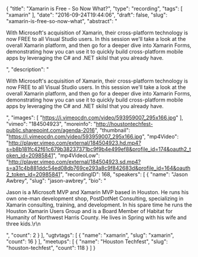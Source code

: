 {
  "title": "Xamarin is Free - So Now What?",
  "type": "recording",
  "tags": [
    "xamarin"
  ],
  "date": "2016-09-24T19:44:06",
  "draft": false,
  "slug": "xamarin-is-free-so-now-what",
  "abstract": "<p>With Microsoft's acquisition of Xamarin, their cross-platform technology is now FREE to all Visual Studio users. In this session we'll take a look at the overall Xamarin platform, and then go for a deeper dive into Xamarin Forms, demonstrating how you can use it to quickly build cross-platform mobile apps by leveraging the C# and .NET skilsl that you already have.</p>",
  "description": "<p>With Microsoft's acquisition of Xamarin, their cross-platform technology is now FREE to all Visual Studio users. In this session we'll take a look at the overall Xamarin platform, and then go for a deeper dive into Xamarin Forms, demonstrating how you can use it to quickly build cross-platform mobile apps by leveraging the C# and .NET skilsl that you already have.</p>",
  "images": [
    "https://i.vimeocdn.com/video/593959007_295x166.jpg"
  ],
  "vimeo": "184504923",
  "moreinfo": "http://houstontechfest-public.sharepoint.com/agenda-2016",
  "thumbnail": "https://i.vimeocdn.com/video/593959007_295x166.jpg",
  "mp4Video": "http://player.vimeo.com/external/184504923.hd.mp4?s=b8b181fc42f61c679b38237371bc9f9b4e499ef8&profile_id=174&oauth2_token_id=20985841",
  "mp4VideoLow": "http://player.vimeo.com/external/184504923.sd.mp4?s=a31c4b881ddc54ed08db769ce293a8c9f842683d&profile_id=164&oauth2_token_id=20985841",
  "recordingID": 168,
  "speakers": [
    {
      "name": "Jason Awbrey",
      "slug": "jason-awbrey",
      "bio": "<p>Jason is a Microsoft MVP and Xamarin MVP based in Houston. He runs his own one-man development shop, PostDotNet Consulting, specializing in Xamarin consulting, training, and development. In his spare time he runs the Houston Xamarin Users Group and is a Board Member of Habitat for Humanity of Northwest Harris County. He lives in Spring with his wife and three kids.\r\n</p>",
      "count": 2
    }
  ],
  "ugtvtags": [
    {
      "name": "xamarin",
      "slug": "xamarin",
      "count": 16
    }
  ],
  "meetups": [
    {
      "name": "Houston Techfest",
      "slug": "houston-techfest",
      "count": 118
    }
  ]
}